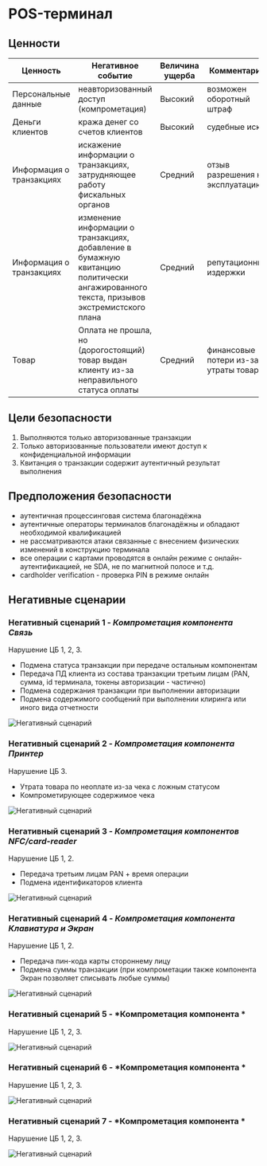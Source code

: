 # POS-терминал

## Ценности
| Ценность                 | Негативное событие                                                                                                                     | Величина ущерба | Комментарий                           |
|--------------------------|----------------------------------------------------------------------------------------------------------------------------------------|-----------------|---------------------------------------|
| Персональные данные      | неавторизованный доступ (компрометация)                                                                                                | Высокий         | возможен оборотный штраф              |
| Деньги клиентов          | кража денег со счетов клиентов                                                                                                         | Высокий         | судебные иски                         |
| Информация о транзакциях | искажение информации о транзакциях, затрудняющее работу фискальных органов                                                             | Средний         | отзыв разрешения на эксплуатацию      |
| Информация о транзакциях | изменение информации о транзакциях, добавление в бумажную квитанцию политически ангажированного текста, призывов экстремистского плана | Средний         | репутационные издержки                |
| Товар                    | Оплата не прошла, но (дорогостоящий) товар выдан клиенту из-за неправильного статуса оплаты                                            | Средний         | финансовые потери из-за утраты товара |



## Цели безопасности
1. Выполняются только авторизованные транзакции 
2. Только авторизованные пользователи имеют доступ к конфиденциальной информации
3. Квитанция о транзакции содержит аутентичный результат выполнения

## Предположения безопасности
- аутентичная процессинговая система благонадёжна
- аутентичные операторы терминалов благонадёжны и обладают необходимой квалификацией
- не рассматриваются атаки связанные с внесением физических изменений в конструкцию терминала
- все операции с картами проводятся в онлайн режиме с онлайн-аутентификацией, не SDA, не по магнитной полосе и т.д.
- cardholder verification - проверка PIN в режиме онлайн

## Негативные сценарии 

### Негативный сценарий 1 - *Компрометация компонента Связь*
Нарушение ЦБ 1, 2, 3.

- Подмена статуса транзакции при передаче остальным компонентам 
- Передача ПД клиента из состава транзакции третьим лицам (PAN, сумма, id терминала, токены авторизации - частично)
- Подмена содержания транзакции при выполнении авторизации
- Подмена содержимого сообщений при выполнении клиринга или иного вида отчетности

![Негативный сценарий](./dist/seq_conn.png)


### Негативный сценарий 2 - *Компрометация компонента Принтер*
Нарушение ЦБ 3. 
 
- Утрата товара по неоплате из-за чека с ложным статусом 
- Компрометирующее содержимое чека 

![Негативный сценарий](./dist/seq_printer.png)


### Негативный сценарий 3 - *Компрометация компонентов NFC/card-reader*
Нарушение ЦБ 1, 2.

- Передача третьим лицам PAN + время операции 
- Подмена идентификаторов клиента

![Негативный сценарий](./dist/seq_nfc.png)


### Негативный сценарий 4 - *Компрометация компонента Клавиатура и Экран*
Нарушение ЦБ 1, 2.

- Передача пин-кода карты стороннему лицу
- Подмена суммы транзакции (при компрометации также компонента Экран позволяет списывать любые суммы)

![Негативный сценарий](./dist/seq_kb.png)


### Негативный сценарий 5 - *Компрометация компонента *
Нарушение ЦБ 1, 2, 3.

![Негативный сценарий](./dist/seq_.png)


### Негативный сценарий 6 - *Компрометация компонента *
Нарушение ЦБ 1, 2, 3.

![Негативный сценарий](./dist/seq_.png)


### Негативный сценарий 7 - *Компрометация компонента *
Нарушение ЦБ 1, 2, 3.

![Негативный сценарий](./dist/seq_.png)
